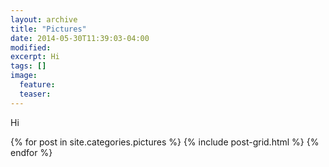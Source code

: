 ```yaml
---
layout: archive
title: "Pictures"
date: 2014-05-30T11:39:03-04:00
modified:
excerpt: Hi
tags: []
image:
  feature:
  teaser:
---
```


Hi

<div class="tiles">
{% for post in site.categories.pictures %}
  {% include post-grid.html %}
{% endfor %}
</div><!-- /.tiles -->
